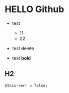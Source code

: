 # HELLO Github
* test
 
    * 11
    * 22
 
* test ~~delete~~
* test **bold**

## H2

~~~php:tt.php
$this->err = false;
~~~
